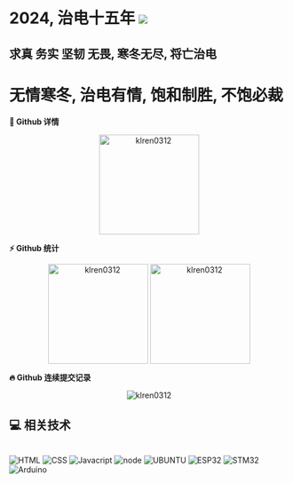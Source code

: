 # 2024, 治电十五年  <a href="https://profile-counter.glitch.me/klren0312/count.svg"><img src="https://profile-counter.glitch.me/klren0312/count.svg" /></a>

## 求真 务实 坚韧 无畏, 寒冬无尽, 将亡治电

# 无情寒冬, 治电有情, 饱和制胜, 不饱必裁

<summary><b>🔎 Github 详情</b></summary>
<p align="center"><img height="180em" src="https://github-profile-summary-cards.vercel.app/api/cards/profile-details?username=klren0312&theme=github_dark" alt="klren0312" align = "center"/></p>

  <summary><b>⚡ Github 统计</b></summary>
<p align="center"><img height="180em" src="https://github-readme-stats.vercel.app/api?username=klren0312&hide_border=true&count_private=true&show_icons=true&theme=radical" alt="klren0312" align = "center"/>
<img height="180em" src="https://github-readme-stats.vercel.app/api/top-langs?username=klren0312&show_icons=true&locale=en&layout=compact&hide_border=true&theme=radical" alt="klren0312" align = "center"/></p>

 <summary><b>🔥 Github 连续提交记录</b></summary>
<p align="center"><img src="https://github-readme-streak-stats.herokuapp.com/?user=klren0312&theme=black-ice&hide_border=true&stroke=0000&background=0D1117&ring=e05397&fire=e05397&currStreakLabel=e05397" alt="klren0312" /></p>


## :computer: 相关技术

<div style="display: inline_block"><br>
  <img alt="HTML" src="https://img.shields.io/badge/HTML5-E34F26?style=for-the-badge&logo=html5&logoColor=white">
  <img alt="CSS" src="https://img.shields.io/badge/CSS3-1572B6?style=for-the-badge&logo=css3&logoColor=white">
  <img alt="Javacript" src="https://img.shields.io/badge/JavaScript-323330?style=for-the-badge&logo=javascript&logoColor=F7DF1E">
  <img alt="node" src="https://img.shields.io/badge/Node.js-339933?style=for-the-badge&logo=nodedotjs&logoColor=white">
  <img alt="UBUNTU" src="https://img.shields.io/badge/Ubuntu-E94E0D?style=for-the-badge&logo=ubuntu&logoColor=white">
  <img alt="ESP32" src="https://img.shields.io/badge/ESP32-ffffff?style=for-the-badge&logo=espressif&logoColor=DE4C45">
  <img alt="STM32" src="https://img.shields.io/badge/STM32-FFD200?style=for-the-badge&logo=STMicroelectronics&logoColor=333333">
  <img alt="Arduino" src="https://img.shields.io/badge/Arduino-00979D?style=for-the-badge&logo=Arduino&logoColor=white">
</div>
